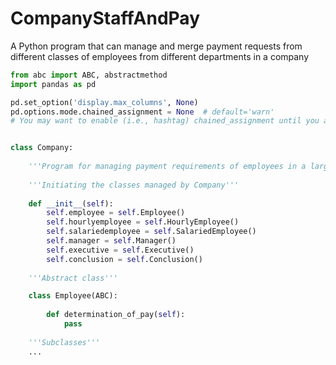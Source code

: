 # CompanyStaffAndPay
A Python program that can manage and merge payment requests from different classes of employees from different departments in a company
```python
from abc import ABC, abstractmethod
import pandas as pd

pd.set_option('display.max_columns', None)
pd.options.mode.chained_assignment = None  # default='warn'
# You may want to enable (i.e., hashtag) chained_assignment until you are more confident with your data 


class Company:
    
    '''Program for managing payment requirements of employees in a larger company (typically hundreds of employees)'''
    
    '''Initiating the classes managed by Company'''
    
    def __init__(self):
        self.employee = self.Employee()
        self.hourlyemployee = self.HourlyEmployee()
        self.salariedemployee = self.SalariedEmployee()
        self.manager = self.Manager()
        self.executive = self.Executive()
        self.conclusion = self.Conclusion()
        
    '''Abstract class'''

    class Employee(ABC):
        
        def determination_of_pay(self):
            pass  
    
    '''Subclasses'''
    ...
